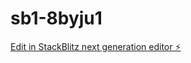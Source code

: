 # sb1-8byju1

[Edit in StackBlitz next generation editor ⚡️](https://stackblitz.com/~/github.com/rbloone/sb1-8byju1)